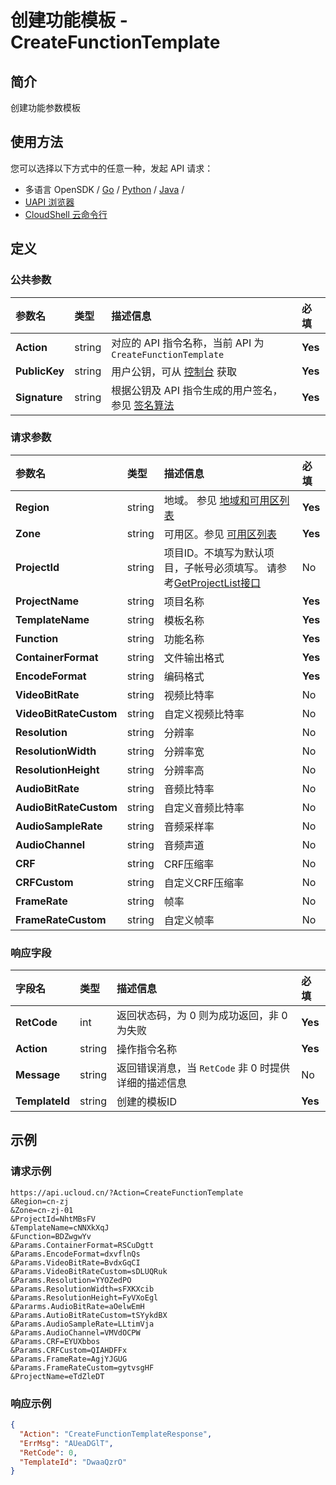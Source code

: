 # 创建功能模板 - CreateFunctionTemplate

## 简介

创建功能参数模板






## 使用方法

您可以选择以下方式中的任意一种，发起 API 请求：
- 多语言 OpenSDK / [Go](https://github.com/ucloud/ucloud-sdk-go) / [Python](https://github.com/ucloud/ucloud-sdk-python3) / [Java](https://github.com/ucloud/ucloud-sdk-java) /
- [UAPI 浏览器](https://console.ucloud.cn/uapi/detail?id=CreateFunctionTemplate)
- [CloudShell 云命令行](https://shell.ucloud.cn/)


## 定义

### 公共参数

| 参数名 | 类型 | 描述信息 | 必填 |
|:---|:---|:---|:---|
| **Action**     | string  | 对应的 API 指令名称，当前 API 为 `CreateFunctionTemplate`                        | **Yes** |
| **PublicKey**  | string  | 用户公钥，可从 [控制台](https://console.ucloud.cn/uapi/apikey) 获取                                             | **Yes** |
| **Signature**  | string  | 根据公钥及 API 指令生成的用户签名，参见 [签名算法](api/summary/signature.md)  | **Yes** |

### 请求参数

| 参数名 | 类型 | 描述信息 | 必填 |
|:---|:---|:---|:---|
| **Region** | string | 地域。 参见 [地域和可用区列表](https://docs.ucloud.cn/api/summary/regionlist) |**Yes**|
| **Zone** | string | 可用区。参见 [可用区列表](https://docs.ucloud.cn/api/summary/regionlist) |**Yes**|
| **ProjectId** | string | 项目ID。不填写为默认项目，子帐号必须填写。 请参考[GetProjectList接口](https://docs.ucloud.cn/api/summary/get_project_list) |No|
| **ProjectName** | string | 项目名称 |**Yes**|
| **TemplateName** | string | 模板名称 |**Yes**|
| **Function** | string | 功能名称 |**Yes**|
| **ContainerFormat** | string | 文件输出格式 |**Yes**|
| **EncodeFormat** | string | 编码格式 |**Yes**|
| **VideoBitRate** | string | 视频比特率 |No|
| **VideoBitRateCustom** | string | 自定义视频比特率 |No|
| **Resolution** | string | 分辨率 |No|
| **ResolutionWidth** | string | 分辨率宽 |No|
| **ResolutionHeight** | string | 分辨率高 |No|
| **AudioBitRate** | string | 音频比特率 |No|
| **AudioBitRateCustom** | string | 自定义音频比特率 |No|
| **AudioSampleRate** | string | 音频采样率 |No|
| **AudioChannel** | string | 音频声道 |No|
| **CRF** | string | CRF压缩率 |No|
| **CRFCustom** | string | 自定义CRF压缩率 |No|
| **FrameRate** | string | 帧率 |No|
| **FrameRateCustom** | string | 自定义帧率 |No|

### 响应字段

| 字段名 | 类型 | 描述信息 | 必填 |
|:---|:---|:---|:---|
| **RetCode** | int | 返回状态码，为 0 则为成功返回，非 0 为失败 |**Yes**|
| **Action** | string | 操作指令名称 |**Yes**|
| **Message** | string | 返回错误消息，当 `RetCode` 非 0 时提供详细的描述信息 |No|
| **TemplateId** | string | 创建的模板ID |**Yes**|




## 示例

### 请求示例
    
```
https://api.ucloud.cn/?Action=CreateFunctionTemplate
&Region=cn-zj
&Zone=cn-zj-01
&ProjectId=NhtMBsFV
&TemplateName=cNNXkXqJ
&Function=BDZwgwYv
&Params.ContainerFormat=RSCuDgtt
&Params.EncodeFormat=dxvflnQs
&Params.VideoBitRate=BvdxGqCI
&Params.VideoBitRateCustom=sDLUQRuk
&Params.Resolution=YYOZedPO
&Params.ResolutionWidth=sFXKXcib
&Params.ResolutionHeight=FyVXoEgl
&Pararms.AudioBitRate=aOelwEmH
&Params.AutioBitRateCustom=tSYykdBX
&Params.AudioSampleRate=LLtimVja
&Params.AudioChannel=VMVdOCPW
&Params.CRF=EYUXbbos
&Params.CRFCustom=QIAHDFFx
&Params.FrameRate=AgjYJGUG
&Params.FrameRateCustom=gytvsgHF
&ProjectName=eTdZleDT
```

### 响应示例
    
```json
{
  "Action": "CreateFunctionTemplateResponse",
  "ErrMsg": "AUeaDGlT",
  "RetCode": 0,
  "TemplateId": "DwaaQzrO"
}
```





